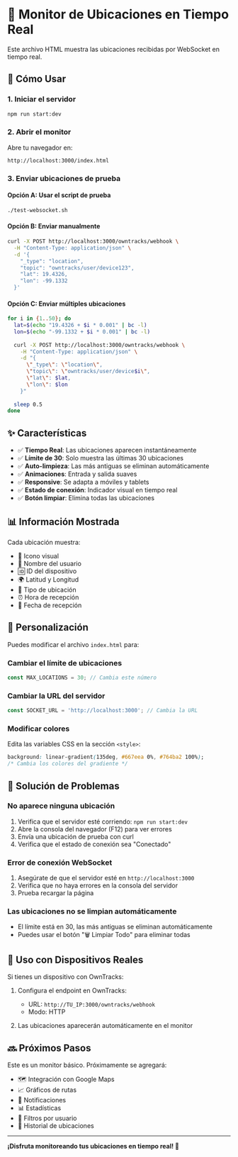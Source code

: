 # 📍 Monitor de Ubicaciones en Tiempo Real

Este archivo HTML muestra las ubicaciones recibidas por WebSocket en tiempo real.

## 🚀 Cómo Usar

### 1. Iniciar el servidor
```bash
npm run start:dev
```

### 2. Abrir el monitor
Abre tu navegador en:
```
http://localhost:3000/index.html
```

### 3. Enviar ubicaciones de prueba

#### Opción A: Usar el script de prueba
```bash
./test-websocket.sh
```

#### Opción B: Enviar manualmente
```bash
curl -X POST http://localhost:3000/owntracks/webhook \
  -H "Content-Type: application/json" \
  -d '{
    "_type": "location",
    "topic": "owntracks/user/device123",
    "lat": 19.4326,
    "lon": -99.1332
  }'
```

#### Opción C: Enviar múltiples ubicaciones
```bash
for i in {1..50}; do
  lat=$(echo "19.4326 + $i * 0.001" | bc -l)
  lon=$(echo "-99.1332 + $i * 0.001" | bc -l)
  
  curl -X POST http://localhost:3000/owntracks/webhook \
    -H "Content-Type: application/json" \
    -d "{
      \"_type\": \"location\",
      \"topic\": \"owntracks/user/device$i\",
      \"lat\": $lat,
      \"lon\": $lon
    }"
  
  sleep 0.5
done
```

## ✨ Características

- ✅ **Tiempo Real**: Las ubicaciones aparecen instantáneamente
- ✅ **Límite de 30**: Solo muestra las últimas 30 ubicaciones
- ✅ **Auto-limpieza**: Las más antiguas se eliminan automáticamente
- ✅ **Animaciones**: Entrada y salida suaves
- ✅ **Responsive**: Se adapta a móviles y tablets
- ✅ **Estado de conexión**: Indicador visual en tiempo real
- ✅ **Botón limpiar**: Elimina todas las ubicaciones

## 📊 Información Mostrada

Cada ubicación muestra:
- 📍 Icono visual
- 👤 Nombre del usuario
- 🆔 ID del dispositivo
- 🌍 Latitud y Longitud
- 📝 Tipo de ubicación
- ⏰ Hora de recepción
- 📅 Fecha de recepción

## 🎨 Personalización

Puedes modificar el archivo `index.html` para:

### Cambiar el límite de ubicaciones
```javascript
const MAX_LOCATIONS = 30; // Cambia este número
```

### Cambiar la URL del servidor
```javascript
const SOCKET_URL = 'http://localhost:3000'; // Cambia la URL
```

### Modificar colores
Edita las variables CSS en la sección `<style>`:
```css
background: linear-gradient(135deg, #667eea 0%, #764ba2 100%);
/* Cambia los colores del gradiente */
```

## 🐛 Solución de Problemas

### No aparece ninguna ubicación
1. Verifica que el servidor esté corriendo: `npm run start:dev`
2. Abre la consola del navegador (F12) para ver errores
3. Envía una ubicación de prueba con curl
4. Verifica que el estado de conexión sea "Conectado"

### Error de conexión WebSocket
1. Asegúrate de que el servidor esté en `http://localhost:3000`
2. Verifica que no haya errores en la consola del servidor
3. Prueba recargar la página

### Las ubicaciones no se limpian automáticamente
- El límite está en 30, las más antiguas se eliminan automáticamente
- Puedes usar el botón "🗑️ Limpiar Todo" para eliminar todas

## 📱 Uso con Dispositivos Reales

Si tienes un dispositivo con OwnTracks:

1. Configura el endpoint en OwnTracks:
   - URL: `http://TU_IP:3000/owntracks/webhook`
   - Modo: HTTP

2. Las ubicaciones aparecerán automáticamente en el monitor

## 🔜 Próximos Pasos

Este es un monitor básico. Próximamente se agregará:
- 🗺️ Integración con Google Maps
- 📈 Gráficos de rutas
- 🔔 Notificaciones
- 📊 Estadísticas
- 🎯 Filtros por usuario
- 📅 Historial de ubicaciones

---

**¡Disfruta monitoreando tus ubicaciones en tiempo real! 🚀**
